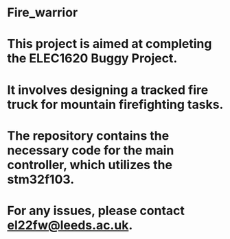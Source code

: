 # Fire_warrior
# This project is aimed at completing the ELEC1620 Buggy Project.
# It involves designing a tracked fire truck for mountain firefighting tasks. 
# The repository contains the necessary code for the main controller, which utilizes the stm32f103.
# For any issues, please contact el22fw@leeds.ac.uk.
